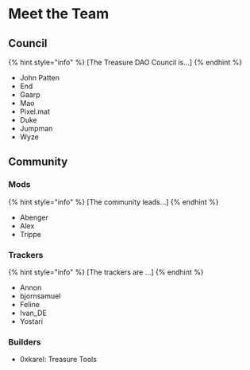 # Meet the Team

## Council

{% hint style="info" %}
\[The Treasure DAO Council is...]
{% endhint %}

* John Patten
* End
* Gaarp
* Mao
* Pixel.mat
* Duke
* Jumpman
* Wyze

## Community

### Mods

{% hint style="info" %}
\[The community leads...]
{% endhint %}

* Abenger
* Alex
* Trippe

### Trackers

{% hint style="info" %}
\[The trackers are ...]
{% endhint %}

* Annon
* bjornsamuel
* Feline
* Ivan\_DE
* Yostari

### Builders

* 0xkarel: Treasure Tools
